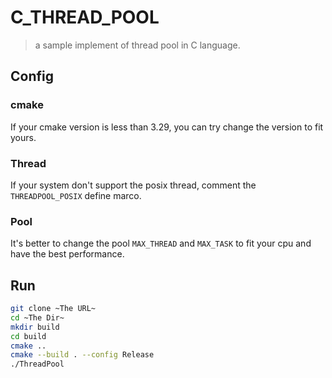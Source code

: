 # C_THREAD_POOL
> a sample implement of thread pool in C language.

## Config

### cmake
If your cmake version is less than 3.29, 
you can try change the version to fit yours.

### Thread
If your system don't support the posix thread, 
comment the `THREADPOOL_POSIX` define marco.

### Pool
It's better to change the pool `MAX_THREAD` and `MAX_TASK`
to fit your cpu and have the best performance.


## Run 
```bash
git clone ~The URL~
cd ~The Dir~
mkdir build
cd build
cmake ..
cmake --build . --config Release
./ThreadPool
```